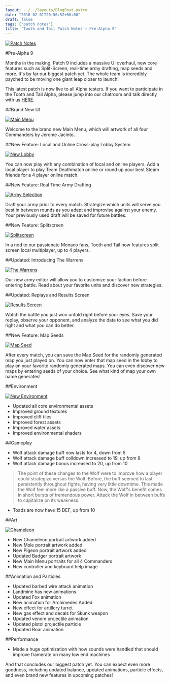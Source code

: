 ```yaml
---
layout: ../../layouts/BlogPost.astro
date: "2016-02-01T20:56:52+00:00"
draft: false
tags: ["patch notes"]
title: "Tooth and Tail Patch Notes – Pre-Alpha 9"
---
```


[![Patch Notes](http://i.imgur.com/s38tpsj.png "Patch Notes")](http://i.imgur.com/s38tpsj.png)

#Pre-Alpha 9

Months in the making, Patch 9 includes a massive UI overhaul, new core features such as Split-Screen, real-time army drafting, map seeds and more. It's by far our biggest patch yet. The whole team is incredibly psyched to be moving one giant leap closer to launch!

This latest patch is now live to all Alpha testers. If you want to participate in the Tooth and Tail Alpha, please jump into our chatroom and talk directly with us [HERE](http://www.pocketwatchgames.com/chat.html).

##Brand New UI

[![Main Menu](http://i.imgur.com/b6K55bX.jpg "Main Menu")](http://i.imgur.com/b6K55bX.jpg)

Welcome to the brand new Main Menu, which will artwork of all four Commanders by Jerome Jacinto.

##New Feature: Local and Online Cross-play Lobby System

[![New Lobby](http://i.imgur.com/ljh17V5.jpg "New Lobby")](http://i.imgur.com/ljh17V5.jpg)

You can now play with any combination of local and online players. Add a local player to play Team Deathmatch online or round up your best Steam friends for a 4 player online match.

##New Feature: Real Time Army Drafting

[![Army Selection](http://i.imgur.com/ObkXP0X.jpg "Army Selection")](http://i.imgur.com/ObkXP0X.jpg)

Draft your army prior to every match. Strategize which units will serve you best in between rounds as you adapt and improvise against your enemy. Your previously used draft will be saved for future battles.

##New Feature: Splitscreen

[![Splitscreen](http://i.imgur.com/GhMUE24.jpg "Splitscreen")](http://i.imgur.com/GhMUE24.jpg)

In a nod to our passionate Monaco fans, Tooth and Tail now features split screen local multiplayer, up to 4 players.

##Updated: Introducing The Warrens

[![The Warrens](http://i.imgur.com/tMWRwuw.jpg "The Warrens")](http://i.imgur.com/tMWRwuw.jpg)

Our new army editor will allow you to customize your faction before entering battle. Read about your favorite units and discover new strategies.

##Updated: Replays and Results Screen

[![Results Screen](http://i.imgur.com/5yowN2Z.jpg "Results Screen")](http://i.imgur.com/5yowN2Z.jpg)

Watch the battle you just won unfold right before your eyes. Save your replay, observe your opponent, and analyze the data to see what you did right and what you can do better.

##New Feature: Map Seeds

[![Map Seed](http://i.imgur.com/c2PF1Pm.jpg "Map Seed")](http://i.imgur.com/c2PF1Pm.jpg)

After every match, you can save the Map Seed for the randomly generated map you just played on. You can now enter that map seed in the lobby to play on your favorite randomly generated maps. You can even discover new maps by entering seeds of your choice. See what kind of map your own name generates!

##Environment

[![New Environment](http://i.imgur.com/fNKbPcB.jpg "New Environment")](http://i.imgur.com/fNKbPcB.jpg)

- Updated all core environmental assets
- Improved ground textures
- Improved cliff tiles
- Improved forest assets
- Improved water assets
- Improved environmental shaders

##Gameplay

- Wolf attack damage buff now lasts for 4, down from 5
- Wolf attack damage buff colldown increased to 19, up from 9
- Wolf attack damage bonus increased to 20, up from 10

> The point of these changes to the Wolf were to improve how a player could strategize versus the Wolf. Before, the buff seemed to last persistently throughout fights, having very little downtime. This made the Wolf feel more like a passive buff. Now, the Wolf's benefit comes in short bursts of tremendous power. Attack the Wolf in between buffs to capitalize on its weakness.

- Toads are now have 15 DEF, up from 10

##Art

[![Chameleon](http://i.imgur.com/L1xJq88.png "Chameleon")](http://i.imgur.com/L1xJq88.png)

- New Chameleon portrait artwork added
- New Mole portrait artwork added
- New Pigeon portrait artwork added
- Updated Badger portrait artwork
- New Main Menu portraits for all 4 Commanders
- New controller and keyboard help image

##Animation and Particles

- Updated barbed wire attack animation
- Landmine has new animations
- Updated Fox animation
- New animation for Archimedes Added
- New effect for artillery turret
- New gas effect and decals for Skunk weapon
- Updated venom projectile animation
- Updated pistol projectile particle
- Updated Boar animation

##Performance

- Made a huge optimization with how sounds were handled that should improve framerate on many low end machines

And that concludes our biggest patch yet. You can expect even more goodness, including updated balance, updated animations, particle effects, and even brand new features in upcoming patches!
